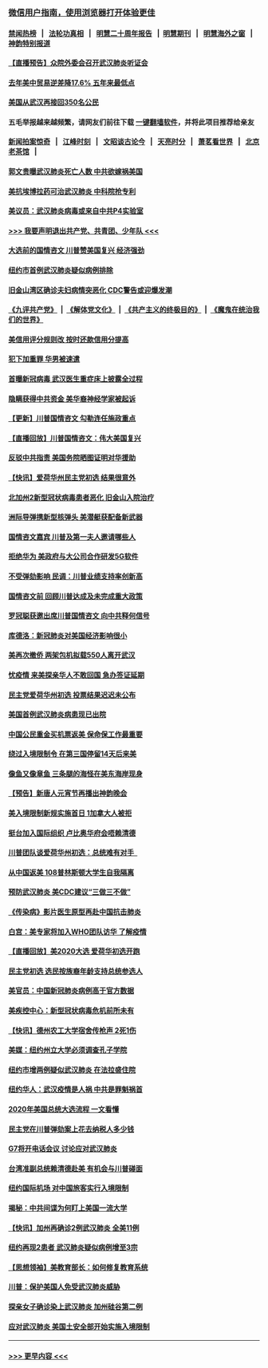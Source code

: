 ### [微信用户指南，使用浏览器打开体验更佳](https://github.com/gfw-breaker/banned-news1/blob/master/indexes/wechat-guide.md?t=0)
#### [禁闻热榜](热点新闻.md?t=0)  &nbsp;&nbsp;|&nbsp;&nbsp; [法轮功真相](https://github.com/gfw-breaker/truth/blob/master/README.md?t=0) &nbsp;&nbsp;|&nbsp;&nbsp; [明慧二十周年报告](https://github.com/gfw-breaker/mh-reports/blob/master/README.md?t=0) &nbsp;&nbsp;|&nbsp;&nbsp;[明慧期刊](https://github.com/gfw-breaker/mh-qikan) &nbsp;&nbsp;|&nbsp;&nbsp; [明慧海外之窗](https://github.com/gfw-breaker/mh-news/blob/master/README.md?t=0) &nbsp;&nbsp;|&nbsp;&nbsp; [神韵特别报道](https://github.com/gfw-breaker/mh-news/blob/master/shenyun.md?t=0)
#### [【直播预告】众院外委会召开武汉肺炎听证会](../pages/nsc412/n11846727.md?t=02060133) 
#### [去年美中贸易逆差降17.6% 五年来最低点](../pages/nsc412/n11846755.md?t=02060133) 
#### [美国从武汉再接回350名公民](../pages/nsc412/n11846705.md?t=02060133) 
#### 五毛举报越来越频繁，请网友们前往下载 [一键翻墙软件](https://github.com/gfw-breaker/ssr-accounts)，并将此项目推荐给亲友
#### [新闻拍案惊奇](https://github.com/gfw-breaker/banned-news1/blob/master/pages/link4.md) &nbsp;&nbsp;|&nbsp;&nbsp; [江峰时刻](https://github.com/gfw-breaker/banned-news1/blob/master/pages/link4.md) &nbsp;&nbsp;|&nbsp;&nbsp; [文昭谈古论今](https://github.com/gfw-breaker/banned-news1/blob/master/pages/link4.md) &nbsp;&nbsp;|&nbsp;&nbsp; [天亮时分](https://github.com/gfw-breaker/banned-news1/blob/master/pages/link4.md) &nbsp;&nbsp;|&nbsp;&nbsp; [萧茗看世界](https://github.com/gfw-breaker/banned-news1/blob/master/pages/link4.md) &nbsp;&nbsp;|&nbsp;&nbsp; [北京老茶馆](https://github.com/gfw-breaker/banned-news1/blob/master/pages/link4.md) &nbsp;&nbsp;|&nbsp;&nbsp; 
#### [郭文贵曝武汉肺炎死亡人数 中共欲嫁祸美国](../pages/nsc412/n11846240.md?t=02060133) 
#### [美抗埃博拉药可治武汉肺炎 中科院抢专利](../pages/nsc412/n11846409.md?t=02060133) 
#### [美议员：武汉肺炎病毒或来自中共P4实验室](../pages/nsc412/n11846043.md?t=02060133) 
#### [>>> 我要声明退出共产党、共青团、少年队 <<<](https://github.com/begood0513/goodnews/blob/master/quit/letter.md) 
#### [大选前的国情咨文 川普赞美国复兴 经济强劲](../pages/nsc412/n11845526.md?t=02060133) 
#### [纽约市首例武汉肺炎疑似病例排除](../pages/nsc412/n11844989.md?t=02060133) 
#### [旧金山湾区确诊夫妇病情突恶化 CDC警告或迎爆发潮](../pages/nsc412/n11845730.md?t=02060133) 
#### [《九评共产党》](https://github.com/begood0513/9ping.md/blob/master/README.md) &nbsp;|&nbsp; [《解体党文化》](../../../../jtdwh.md/blob/master/README.md)  &nbsp;|&nbsp; [《共产主义的终极目的》](../../../../gczydzjmd.md/blob/master/README.md) &nbsp;|&nbsp; [《魔鬼在统治我们的世界》](../../../../mgztzwmdsj.md/blob/master/README.md) 
#### [美信用评分规则改  按时还款信用分提高](../pages/nsc412/n11845488.md?t=02060133) 
#### [犯下加重罪 华男被速遣](../pages/nsc412/n11845476.md?t=02060133) 
#### [首曝新冠病毒 武汉医生重症床上披露全过程](../pages/nsc412/n11845150.md?t=02060133) 
#### [隐瞒获得中共资金 美华裔神经学家被起诉](../pages/nsc412/n11844879.md?t=02060133) 
#### [【更新】川普国情咨文 勾勒连任施政重点](../pages/nsc412/n11845223.md?t=02060133) 
#### [【直播回放】川普国情咨文：伟大美国复兴](../pages/nsc412/n11842079.md?t=02060133) 
#### [反驳中共指责 美国务院晒图证明对华援助](../pages/nsc412/n11844859.md?t=02060133) 
#### [【快讯】爱荷华州民主党初选 结果很意外](../pages/nsc412/n11844878.md?t=02060133) 
#### [北加州2新型冠状病毒患者恶化 旧金山入院治疗](../pages/nsc412/n11844842.md?t=02060133) 
#### [洲际导弹携新型核弹头 美潜艇获配备新武器](../pages/nsc412/n11844680.md?t=02060133) 
#### [国情咨文嘉宾 川普及第一夫人邀请哪些人](../pages/nsc412/n11844712.md?t=02060133) 
#### [拒绝华为 美政府与大公司合作研发5G软件](../pages/nsc412/n11844625.md?t=02060133) 
#### [不受弹劾影响 民调：川普业绩支持率创新高](../pages/nsc412/n11844622.md?t=02060133) 
#### [国情咨文前 回顾川普达成及未完成重大政策](../pages/nsc412/n11844581.md?t=02060133) 
#### [罗冠聪获邀出席川普国情咨文 向中共释何信号](../pages/nsc412/n11844355.md?t=02060133) 
#### [库德洛：新冠肺炎对美国经济影响很小](../pages/nsc412/n11844418.md?t=02060133) 
#### [美再次撤侨 两架包机拟载550人离开武汉](../pages/nsc412/n11844407.md?t=02060133) 
#### [忧疫情 来美探亲华人不敢回国 急办签证延期](../pages/nsc412/n11843344.md?t=02060133) 
#### [民主党爱荷华州初选 投票结果迟迟未公布](../pages/nsc412/n11844207.md?t=02060133) 
#### [美国首例武汉肺炎病患现已出院](../pages/nsc412/n11842740.md?t=02060133) 
#### [中国公民重金买机票返美 保命保工作最重要](../pages/nsc412/n11843282.md?t=02060133) 
#### [绕过入境限制令  在第三国停留14天后来美](../pages/nsc412/n11843341.md?t=02060133) 
#### [像鱼又像章鱼 三条腿的海怪在美东海岸现身](../pages/nsc412/n11843092.md?t=02060133) 
#### [【预告】新唐人元宵节再播出神韵晚会](../pages/nsc412/n11843192.md?t=02060133) 
#### [美入境限制新规实施首日 1加拿大人被拒](../pages/nsc412/n11843058.md?t=02060133) 
#### [挺台加入国际组织 卢比奥华府会唔赖清德](../pages/nsc412/n11843023.md?t=02060133) 
#### [川普团队谈爱荷华州初选：总统难有对手  ](../pages/nsc412/n11842867.md?t=02060133) 
#### [从中国返美 108普林斯顿大学生自我隔离](../pages/nsc412/n11842714.md?t=02060133) 
#### [预防武汉肺炎 美CDC建议“三做三不做”](../pages/nsc412/n11842700.md?t=02060133) 
#### [《传染病》影片医生原型再赴中国抗击肺炎](../pages/nsc412/n11842626.md?t=02060133) 
#### [白宫：美专家将加入WHO团队访华 了解疫情](../pages/nsc412/n11842198.md?t=02060133) 
#### [【直播回放】美2020大选 爱荷华初选开跑](../pages/nsc412/n11841820.md?t=02060133) 
#### [民主党初选 选民按族裔年龄支持总统参选人](../pages/nsc412/n11842239.md?t=02060133) 
#### [美官员：中国新冠肺炎病例高于官方数据](../pages/nsc412/n11842452.md?t=02060133) 
#### [美疾控中心：新型冠状病毒危机前所未有](../pages/nsc412/n11842406.md?t=02060133) 
#### [【快讯】德州农工大学宿舍传枪声 2死1伤](../pages/nsc412/n11842279.md?t=02060133) 
#### [美媒：纽约州立大学必须调查孔子学院](../pages/nsc412/n11840637.md?t=02060133) 
#### [纽约市增两例疑似武汉肺炎 在法拉盛住院](../pages/nsc412/n11840625.md?t=02060133) 
#### [纽约华人：武汉疫情是人祸 中共是罪魁祸首](../pages/nsc412/n11840631.md?t=02060133) 
#### [2020年美国总统大选流程 一文看懂](../pages/nsc412/n11842056.md?t=02060133) 
#### [民主党在川普弹劾案上花去纳税人多少钱](../pages/nsc412/n11841941.md?t=02060133) 
#### [G7将开电话会议 讨论应对武汉肺炎](../pages/nsc412/n11841658.md?t=02060133) 
#### [台湾准副总统赖清德赴美 有机会与川普碰面](../pages/nsc412/n11841332.md?t=02060133) 
#### [纽约国际机场  对中国旅客实行入境限制](../pages/nsc412/n11840619.md?t=02060133) 
#### [揭秘：中共间谍为何盯上美国一流大学](../pages/nsc412/n11840270.md?t=02060133) 
#### [【快讯】加州再确诊2例武汉肺炎 全美11例](../pages/nsc412/n11840339.md?t=02060133) 
#### [纽约再现2患者 武汉肺炎疑似病例增至3宗](../pages/nsc412/n11840010.md?t=02060133) 
#### [【思想领袖】美教育部长：如何修复教育系统](../pages/nsc412/n11690865.md?t=02060133) 
#### [川普：保护美国人免受武汉肺炎威胁](../pages/nsc412/n11839718.md?t=02060133) 
#### [探亲女子确诊染上武汉肺炎 加州硅谷第二例](../pages/nsc412/n11839784.md?t=02060133) 
#### [应对武汉肺炎 美国土安全部开始实施入境限制](../pages/nsc412/n11839729.md?t=02060133) 

----
#### [ >>> 更早内容 <<< ](../indexes/nsc412-earlier.md)
